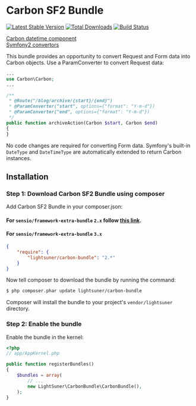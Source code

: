 # Carbon SF2 Bundle

[![Latest Stable Version](https://poser.pugx.org/lightsuner/carbon-bundle/v/stable.png)](https://packagist.org/packages/lightsuner/carbon-bundle)
[![Total Downloads](https://poser.pugx.org/lightsuner/carbon-bundle/downloads.png)](https://packagist.org/packages/lightsuner/carbon-bundle)
[![Build Status](https://travis-ci.org/lightsuner/CarbonBundle.svg?branch=develop)](https://travis-ci.org/lightsuner/CarbonBundle)


[Carbon datetime component](https://github.com/briannesbitt/Carbon) <br>
[Symfony2 convertors](http://symfony.com/doc/current/bundles/SensioFrameworkExtraBundle/annotations/converters.html)

This bundle provides an opportunity to convert Request and Form data into Carbon objects. Use a ParamConverter to convert Request data:

``` php
...
use Carbon\Carbon;
...

/**
 * @Route("/blog/archive/{start}/{end}")
 * @ParamConverter("start", options={"format": "Y-m-d"})
 * @ParamConverter("end", options={"format": "Y-m-d"})
 */
public function archiveAction(Carbon $start, Carbon $end)
{
}
````

No code changes are required for converting Form data. Symfony's built-in `DateType` and `DateTimeType` are automatically extended to return
Carbon instances.

## Installation


### Step 1: Download Carbon SF2 Bundle using composer

Add Carbon SF2 Bundle in your composer.json:

#### For ````sensio/framework-extra-bundle```` ````2.x```` follow [this link](https://github.com/lightsuner/CarbonBundle/tree/1.x).

#### For ````sensio/framework-extra-bundle```` ````3.x````

``` json
{
    "require": {
        "lightsuner/carbon-bundle": "2.*"
    }
}
```

Now tell composer to download the bundle by running the command:

``` bash
$ php composer.phar update lightsuner/carbon-bundle
```

Composer will install the bundle to your project's `vendor/lightsuner` directory.

### Step 2: Enable the bundle

Enable the bundle in the kernel:

``` php
<?php
// app/AppKernel.php

public function registerBundles()
{
    $bundles = array(
        // ...
        new LightSuner\CarbonBundle\CarbonBundle(),
    );
}
```

